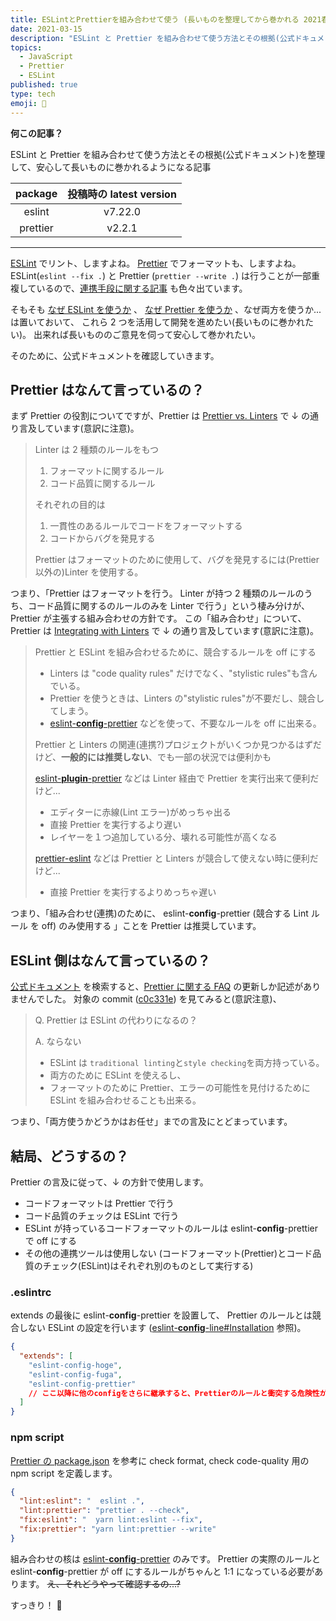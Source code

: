 ```yaml
---
title: ESLintとPrettierを組み合わせて使う (長いものを整理してから巻かれる 2021春)
date: 2021-03-15
description: "ESLint と Prettier を組み合わせて使う方法とその根拠(公式ドキュメント)を整理して、安心して長いものに巻かれるようになる記事"
topics:
  - JavaScript
  - Prettier
  - ESLint
published: true
type: tech
emoji: 🌸
---
```


**何この記事？**

ESLint と Prettier を組み合わせて使う方法とその根拠(公式ドキュメント)を整理して、安心して長いものに巻かれるようになる記事

| package  | 投稿時の latest version |
| :------: | :---------------------: |
|  eslint  |         v7.22.0         |
| prettier |         v2.2.1          |

---

[ESLint](https://eslint.org/) でリント、しますよね。
[Prettier](https://prettier.io/) でフォーマットも、しますよね。
ESLint(`eslint --fix .`) と Prettier (`prettier --write .`) は行うことが一部重複しているので、[連携手段に関する記事](https://www.google.com/search?q=prettier+eslint) も色々出ています。

そもそも [なぜ ESLint を使うか](https://www.google.com/search?q=eslint+benefit) 、 [なぜ Prettier を使うか](https://www.google.com/search?q=prettier+benifit) 、なぜ両方を使うか...
は置いておいて、 これら 2 つを活用して開発を進めたい(長いものに巻かれたい)。 出来れば長いもののご意見を伺って安心して巻かれたい。

そのために、公式ドキュメントを確認していきます。

## Prettier はなんて言っているの？

まず Prettier の役割についてですが、Prettier は [Prettier vs. Linters](https://prettier.io/docs/en/comparison.html) で ↓ の通り言及しています(意訳に注意)。

> Linter は 2 種類のルールをもつ
>
> 1. フォーマットに関するルール
> 1. コード品質に関するルール
>
> それぞれの目的は
>
> 1. 一貫性のあるルールでコードをフォーマットする
> 1. コードからバグを発見する
>
> Prettier はフォーマットのために使用して、バグを発見するには(Prettier 以外の)Linter を使用する。

つまり、「Prettier はフォーマットを行う。 Linter が持つ 2 種類のルールのうち、コード品質に関するのルールのみを Linter で行う」という棲み分けが、Prettier が主張する組み合わせの方針です。
この「組み合わせ」について、Prettier は [Integrating with Linters](https://prettier.io/docs/en/integrating-with-linters.html) で ↓ の通り言及しています(意訳に注意)。

> Prettier と ESLint を組み合わせるために、競合するルールを off にする
>
> - Linters は "code quality rules" だけでなく、"stylistic rules"も含んでいる。
> - Prettier を使うときは、Linters の"stylistic rules"が不要だし、競合してしまう。
> - [eslint-**config**-prettier](https://github.com/prettier/eslint-config-prettier) などを使って、不要なルールを off に出来る。
>
> Prettier と Linters の関連(連携?)プロジェクトがいくつか見つかるはずだけど、**一般的には推奨しない**、でも一部の状況では便利かも
>
> [eslint-**plugin**-prettier](https://github.com/prettier/eslint-plugin-prettier) などは Linter 経由で Prettier を実行出来て便利だけど...
>
> - エディターに赤線(Lint エラー)がめっちゃ出る
> - 直接 Prettier を実行するより遅い
> - レイヤーを１つ追加している分、壊れる可能性が高くなる
>
> [prettier-eslint](https://github.com/prettier/prettier-eslint) などは Prettier と Linters が競合して使えない時に便利だけど...
>
> - 直接 Prettier を実行するよりめっちゃ遅い

つまり、「組み合わせ(連携)のために、 eslint-**config**-prettier (競合する Lint ルール を off) のみ使用する 」ことを Prettier は推奨しています。

## ESLint 側はなんて言っているの？

[公式ドキュメント](https://eslint.org/) を検索すると、[Prettier に関する FAQ](https://eslint.org/blog/2018/04/eslint-v5.0.0-alpha.2-released#eslint-v500-alpha2-released) の更新しか記述がありませんでした。
対象の commit ([c0c331e](https://github.com/eslint/eslint/commit/c0c331e)) を見てみると(意訳注意)、

> Q. Prettier は ESLint の代わりになるの？
>
> A. ならない
>
> - ESLint は `traditional linting`と`style checking`を両方持っている。
> - 両方のために ESLint を使えるし、
> - フォーマットのために Prettier、エラーの可能性を見付けるために ESLint を組み合わせることも出来る。

つまり、「両方使うかどうかはお任せ」までの言及にとどまっています。

## 結局、どうするの？

Prettier の言及に従って、↓ の方針で使用します。

- コードフォーマットは Prettier で行う
- コード品質のチェックは ESLint で行う
- ESLint が持っているコードフォーマットのルールは eslint-**config**-prettier で off にする
- その他の連携ツールは使用しない (コードフォーマット(Prettier)とコード品質のチェック(ESLint)はそれぞれ別のものとして実行する)

### .eslintrc

extends の最後に eslint-**config**-prettier を設置して、
Prettier のルールとは競合しない ESLint の設定を行います ([eslint-**config**-line#Installation](https://github.com/prettier/eslint-config-prettier#installation) 参照)。

```json
{
  "extends": [
    "eslint-config-hoge",
    "eslint-config-fuga",
    "eslint-config-prettier"
    // ここ以降に他のconfigをさらに継承すると、Prettierのルールと衝突する危険性がある
  ]
}
```

### npm script

[Prettier の package.json](https://github.com/prettier/prettier/blob/2.2.1/package.json) を参考に check format, check code-quality 用の npm script を定義します。

```json
{
  "lint:eslint": "  eslint .",
  "lint:prettier": "prettier . --check",
  "fix:eslint": "  yarn lint:eslint --fix",
  "fix:prettier": "yarn lint:prettier --write"
}
```

組み合わせの核は [eslint-**config**-prettier](https://github.com/prettier/eslint-config-prettier) のみです。
Prettier の実際のルールと eslint-**config**-prettier が off にするルールがちゃんと 1:1 になっている必要があります。
~~え、それどうやって確認するの...?~~

すっきり！ 💪
